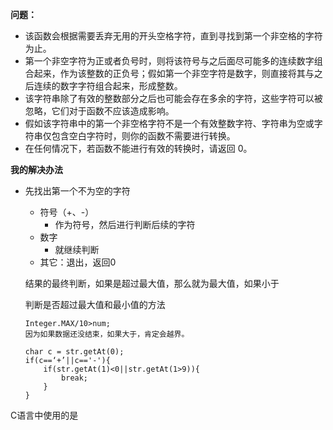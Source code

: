 **问题：**

- 该函数会根据需要丢弃无用的开头空格字符，直到寻找到第一个非空格的字符为止。
- 第一个非空字符为正或者负号时，则将该符号与之后面尽可能多的连续数字组合起来，作为该整数的正负号；假如第一个非空字符是数字，则直接将其与之后连续的数字字符组合起来，形成整数。
- 该字符串除了有效的整数部分之后也可能会存在多余的字符，这些字符可以被忽略，它们对于函数不应该造成影响。
- 假如该字符串中的第一个非空格字符不是一个有效整数字符、字符串为空或字符串仅包含空白字符时，则你的函数不需要进行转换。
- 在任何情况下，若函数不能进行有效的转换时，请返回 0。





**我的解决办法**

- 先找出第一个不为空的字符

  - 符号（+、-）
    - 作为符号，然后进行判断后续的字符
  - 数字
    - 就继续判断
  - 其它：退出，返回0

  结果的最终判断，如果是超过最大值，那么就为最大值，如果小于

  判断是否超过最大值和最小值的方法

  ```
  Integer.MAX/10>num;
  因为如果数据还没结束，如果大于，肯定会越界。
  ```

  ```
  char c = str.getAt(0);
  if(c==‘+’||c=='-'){
      if(str.getAt(1)<0||str.getAt(1>9)){
          break;
      }
  }
  ```

  







C语言中使用的是